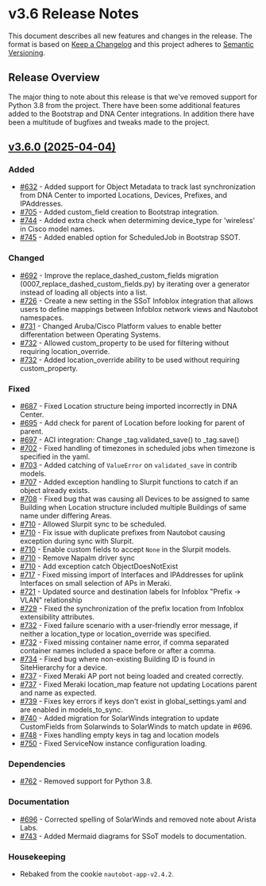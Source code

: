 
# v3.6 Release Notes

This document describes all new features and changes in the release. The format is based on [Keep a Changelog](https://keepachangelog.com/en/1.0.0/) and this project adheres to [Semantic Versioning](https://semver.org/spec/v2.0.0.html).

## Release Overview

The major thing to note about this release is that we've removed support for Python 3.8 from the project. There have been some additional features added to the Bootstrap and DNA Center integrations. In addition there have been a multitude of bugfixes and tweaks made to the project.

## [v3.6.0 (2025-04-04)](https://github.com/nautobot/nautobot-app-ssot/releases/tag/v3.6.0)

### Added

- [#632](https://github.com/nautobot/nautobot-app-ssot/issues/632) - Added support for Object Metadata to track last synchronization from DNA Center to imported Locations, Devices, Prefixes, and IPAddresses.
- [#705](https://github.com/nautobot/nautobot-app-ssot/issues/705) - Added custom_field creation to Bootstrap integration.
- [#744](https://github.com/nautobot/nautobot-app-ssot/issues/744) - Added extra check when determiming device_type for 'wireless' in Cisco model names.
- [#745](https://github.com/nautobot/nautobot-app-ssot/issues/745) - Added enabled option for ScheduledJob in Bootstrap SSOT.

### Changed

- [#692](https://github.com/nautobot/nautobot-app-ssot/issues/692) - Improve the replace_dashed_custom_fields migration (0007_replace_dashed_custom_fields.py) by iterating over a generator instead of loading all objects into a list.
- [#726](https://github.com/nautobot/nautobot-app-ssot/issues/726) - Create a new setting in the SSoT Infoblox integration that allows users to define mappings between Infoblox network views and Nautobot namespaces.
- [#731](https://github.com/nautobot/nautobot-app-ssot/issues/731) - Changed Aruba/Cisco Platform values to enable better differentation between Operating Systems.
- [#732](https://github.com/nautobot/nautobot-app-ssot/issues/732) - Allowed custom_property to be used for filtering without requiring location_override.
- [#732](https://github.com/nautobot/nautobot-app-ssot/issues/732) - Added location_override ability to be used without requiring custom_property.

### Fixed

- [#687](https://github.com/nautobot/nautobot-app-ssot/issues/687) - Fixed Location structure being imported incorrectly in DNA Center.
- [#695](https://github.com/nautobot/nautobot-app-ssot/issues/695) - Add check for parent of Location before looking for parent of parent.
- [#697](https://github.com/nautobot/nautobot-app-ssot/issues/697) - ACI integration: Change _tag.validated_save() to _tag.save()
- [#702](https://github.com/nautobot/nautobot-app-ssot/issues/702) - Fixed handling of timezones in scheduled jobs when timezone is specified in the yaml.
- [#703](https://github.com/nautobot/nautobot-app-ssot/issues/703) - Added catching of `ValueError` on `validated_save` in contrib models.
- [#707](https://github.com/nautobot/nautobot-app-ssot/issues/707) - Added exception handling to Slurpit functions to catch if an object already exists.
- [#708](https://github.com/nautobot/nautobot-app-ssot/issues/708) - Fixed bug that was causing all Devices to be assigned to same Building when Location structure included multiple Buildings of same name under differing Areas.
- [#710](https://github.com/nautobot/nautobot-app-ssot/issues/710) - Allowed Slurpit sync to be scheduled.
- [#710](https://github.com/nautobot/nautobot-app-ssot/issues/710) - Fix issue with duplicate prefixes from Nautobot causing exception during sync with Slurpit.
- [#710](https://github.com/nautobot/nautobot-app-ssot/issues/710) - Enable custom fields to accept `None` in the Slurpit models.
- [#710](https://github.com/nautobot/nautobot-app-ssot/issues/710) - Remove Napalm driver sync
- [#710](https://github.com/nautobot/nautobot-app-ssot/issues/710) - Add exception catch ObjectDoesNotExist
- [#717](https://github.com/nautobot/nautobot-app-ssot/issues/717) - Fixed missing import of Interfaces and IPAddresses for uplink Interfaces on small selection of APs in Meraki.
- [#721](https://github.com/nautobot/nautobot-app-ssot/issues/721) - Updated source and destination labels for Infoblox "Prefix -> VLAN" relationship
- [#729](https://github.com/nautobot/nautobot-app-ssot/issues/729) - Fixed the synchronization of the prefix location from Infoblox extensibility attributes.
- [#732](https://github.com/nautobot/nautobot-app-ssot/issues/732) - Fixed failure scenario with a user-friendly error message, if neither a location_type or location_override was specified.
- [#732](https://github.com/nautobot/nautobot-app-ssot/issues/732) - Fixed missing container name error, if comma separated container names included a space before or after a comma.
- [#734](https://github.com/nautobot/nautobot-app-ssot/issues/734) - Fixed bug where non-existing Building ID is found in SiteHierarchy for a device.
- [#737](https://github.com/nautobot/nautobot-app-ssot/issues/737) - Fixed Meraki AP port not being loaded and created correctly.
- [#737](https://github.com/nautobot/nautobot-app-ssot/issues/737) - Fixed Meraki location_map feature not updating Locations parent and name as expected.
- [#739](https://github.com/nautobot/nautobot-app-ssot/issues/739) - Fixes key errors if keys don't exist in global_settings.yaml and are enabled in models_to_sync.
- [#740](https://github.com/nautobot/nautobot-app-ssot/issues/740) - Added migration for SolarWinds integration to update CustomFields from Solarwinds to SolarWinds to match update in #696.
- [#748](https://github.com/nautobot/nautobot-app-ssot/issues/748) - Fixes handling empty keys in tag and location models
- [#750](https://github.com/nautobot/nautobot-app-ssot/issues/750) - Fixed ServiceNow instance configuration loading.

### Dependencies

- [#762](https://github.com/nautobot/nautobot-app-ssot/issues/762) - Removed support for Python 3.8.

### Documentation

- [#696](https://github.com/nautobot/nautobot-app-ssot/issues/696) - Corrected spelling of SolarWinds and removed note about Arista Labs.
- [#743](https://github.com/nautobot/nautobot-app-ssot/issues/743) - Added Mermaid diagrams for SSoT models to documentation.

### Housekeeping

- Rebaked from the cookie `nautobot-app-v2.4.2`.

